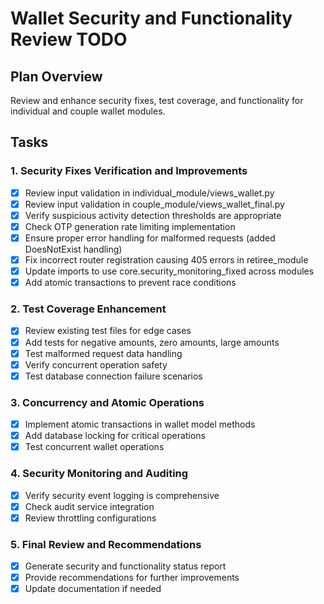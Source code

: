 # Wallet Security and Functionality Review TODO

## Plan Overview
Review and enhance security fixes, test coverage, and functionality for individual and couple wallet modules.

## Tasks

### 1. Security Fixes Verification and Improvements
- [x] Review input validation in individual_module/views_wallet.py
- [x] Review input validation in couple_module/views_wallet_final.py
- [x] Verify suspicious activity detection thresholds are appropriate
- [x] Check OTP generation rate limiting implementation
- [x] Ensure proper error handling for malformed requests (added DoesNotExist handling)
- [x] Fix incorrect router registration causing 405 errors in retiree_module
- [x] Update imports to use core.security_monitoring_fixed across modules
- [x] Add atomic transactions to prevent race conditions

### 2. Test Coverage Enhancement
- [x] Review existing test files for edge cases
- [x] Add tests for negative amounts, zero amounts, large amounts
- [x] Test malformed request data handling
- [x] Verify concurrent operation safety
- [x] Test database connection failure scenarios

### 3. Concurrency and Atomic Operations
- [x] Implement atomic transactions in wallet model methods
- [x] Add database locking for critical operations
- [x] Test concurrent wallet operations

### 4. Security Monitoring and Auditing
- [x] Verify security event logging is comprehensive
- [x] Check audit service integration
- [x] Review throttling configurations

### 5. Final Review and Recommendations
- [x] Generate security and functionality status report
- [x] Provide recommendations for further improvements
- [x] Update documentation if needed
